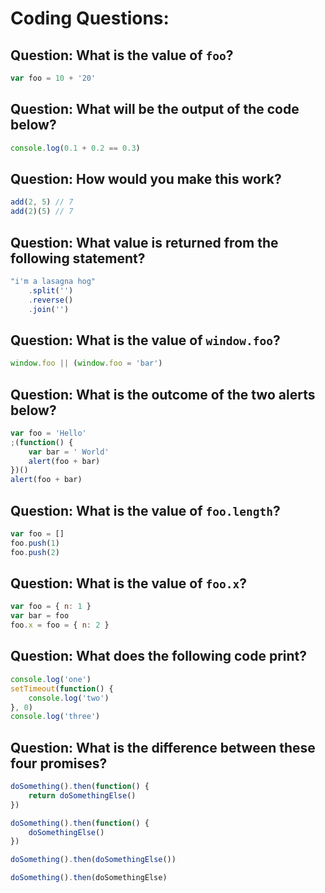 # Coding Questions:

## Question: What is the value of `foo`?

```javascript
var foo = 10 + '20'
```

## Question: What will be the output of the code below?

```javascript
console.log(0.1 + 0.2 == 0.3)
```

## Question: How would you make this work?

```javascript
add(2, 5) // 7
add(2)(5) // 7
```

## Question: What value is returned from the following statement?

```javascript
"i'm a lasagna hog"
    .split('')
    .reverse()
    .join('')
```

## Question: What is the value of `window.foo`?

```javascript
window.foo || (window.foo = 'bar')
```

## Question: What is the outcome of the two alerts below?

```javascript
var foo = 'Hello'
;(function() {
    var bar = ' World'
    alert(foo + bar)
})()
alert(foo + bar)
```

## Question: What is the value of `foo.length`?

```javascript
var foo = []
foo.push(1)
foo.push(2)
```

## Question: What is the value of `foo.x`?

```javascript
var foo = { n: 1 }
var bar = foo
foo.x = foo = { n: 2 }
```

## Question: What does the following code print?

```javascript
console.log('one')
setTimeout(function() {
    console.log('two')
}, 0)
console.log('three')
```

## Question: What is the difference between these four promises?

```javascript
doSomething().then(function() {
    return doSomethingElse()
})

doSomething().then(function() {
    doSomethingElse()
})

doSomething().then(doSomethingElse())

doSomething().then(doSomethingElse)
```
